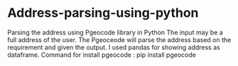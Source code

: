 # Address-parsing-using-python
Parsing the address using Pgeocode library in Python
The input may be a full address of the user. The Pgeoceode will parse the address based on the requirement and given the output.
I used pandas for showing address as dataframe.
Command for install pgeocode :  pip install pgeocode
